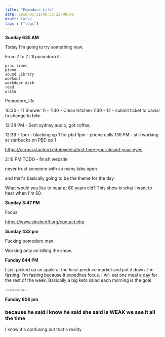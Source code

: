 ```yaml
---
title: "Pomodoro Life"
date: 2018-01-21T06:35:22-08:00
draft: false
tags : ["logs"]
---
```


**Sunday 635 AM**

Today I'm going to try something new.

From 7 to 7 I'll pomodoro it.

```
prac lines
piano
sound Library
workout
workdoor dash
read
write
```

Pomodoro_life

10:30 - 11 Shower
11 - 1130 - Clean Kitchen
1130 - 12 - submit ticket to caviar to change to bike  

12:38 PM - Sent sydney audio, got coffee,

12:38 - 1pm - blocking ep 1 for pbd
1pm - phone calls
139 PM - still working at starbucks on PBD ep 1

https://ccrma.stanford.edu/events/first-time-you-closed-your-eyes


2:16 PM
TODO - finish website


never trust someone with so many tabs open

and that's basically going to be the theme for the day

What would you like to hear at 60 years old?
This show is what I want to hear when I'm 60.


**Sunday 3:47 PM**


Focus

https://www.slosheriff.org/contact.php


**Sunday 432 pm**

Fucking pomodoro man.

Working only on killing the show.


**Funday 644 PM**

I just picked up an apple at the local produce market and put it down. I'm fasting.
I'm fasting because it expedites focus. I will eat one meal a day for the rest of the week. Basically a big keto salad each morning is the goal.


--==-=-=-

**Funday 806 pm**

### because he said I know he said she said is WEAK we see it all the time  


I know it's confusing but that's reality
